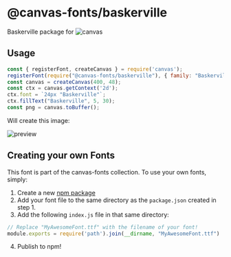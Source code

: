 @canvas-fonts/baskerville
====

Baskerville package for ![canvas](https://npmjs.org/package/canvas)

## Usage

```js
const { registerFont, createCanvas } = require('canvas');
registerFont(require("@canvas-fonts/baskerville"), { family: "Baskerville" });
const canvas = createCanvas(400, 48);
const ctx = canvas.getContext('2d');
ctx.font = `24px "Baskerville"`;
ctx.fillText("Baskerville", 5, 30);
const png = canvas.toBuffer();
```

Will create this image:

![preview](https://github.com/retrohacker/canvas-fonts/raw/master/previews/baskerville.png)

## Creating your own Fonts

This font is part of the canvas-fonts collection. To use your own fonts, simply:

1. Create a new [npm package](https://docs.npmjs.com/creating-node-js-modules)
2. Add your font file to the same directory as the `package.json` created in step 1.
3. Add the following `index.js` file in that same directory:

```js
// Replace "MyAwesomeFont.ttf" with the filename of your font!
module.exports = require('path').join(__dirname, "MyAwesomeFont.ttf")
```

4. Publish to npm!